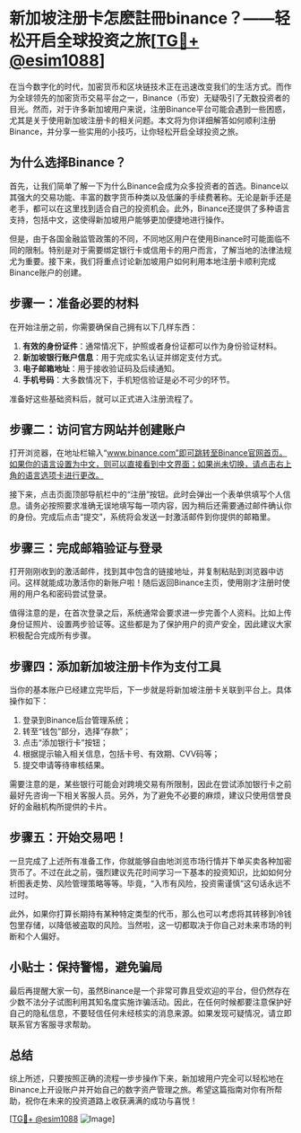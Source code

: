 # 新加坡注册卡怎麽註冊binance？——轻松开启全球投资之旅[[TG💪+ @esim1088](https://t.me/s/esim1088)]

在当今数字化的时代，加密货币和区块链技术正在迅速改变我们的生活方式。而作为全球领先的加密货币交易平台之一，Binance（币安）无疑吸引了无数投资者的目光。然而，对于许多新加坡用户来说，注册Binance平台可能会遇到一些困惑，尤其是关于使用新加坡注册卡的相关问题。本文将为你详细解答如何顺利注册Binance，并分享一些实用的小技巧，让你轻松开启全球投资之旅。

## 为什么选择Binance？

首先，让我们简单了解一下为什么Binance会成为众多投资者的首选。Binance以其强大的交易功能、丰富的数字货币种类以及低廉的手续费著称。无论是新手还是老手，都可以在这里找到适合自己的投资机会。此外，Binance还提供了多种语言支持，包括中文，这使得新加坡用户能够更加便捷地进行操作。

但是，由于各国金融监管政策的不同，不同地区用户在使用Binance时可能面临不同的限制。特别是对于需要绑定银行卡或信用卡的用户而言，了解当地的法律法规尤为重要。接下来，我们将重点讨论新加坡用户如何利用本地注册卡顺利完成Binance账户的创建。

## 步骤一：准备必要的材料

在开始注册之前，你需要确保自己拥有以下几样东西：

1. **有效的身份证件**：通常情况下，护照或者身份证都可以作为身份验证材料。
2. **新加坡银行账户信息**：用于完成实名认证并绑定支付方式。
3. **电子邮箱地址**：用于接收验证码及后续通知。
4. **手机号码**：大多数情况下，手机短信验证是必不可少的环节。

准备好这些基础资料后，就可以正式进入注册流程了。

## 步骤二：访问官方网站并创建账户

打开浏览器，在地址栏输入“www.binance.com”即可跳转至Binance官网首页。如果你的语言设置为中文，则可以直接看到中文界面；如果尚未切换，请点击右上角的语言选项卡进行更改。

接下来，点击页面顶部导航栏中的“注册”按钮。此时会弹出一个表单供填写个人信息。请务必按照要求准确无误地填写每一项内容，因为稍后还需要通过邮件确认你的身份。完成后点击“提交”，系统将会发送一封激活邮件到你提供的邮箱里。

## 步骤三：完成邮箱验证与登录

打开刚刚收到的激活邮件，找到其中包含的链接地址，并复制粘贴到浏览器中访问。这样就能成功激活你的新账户啦！随后返回Binance主页，使用刚才注册时使用的用户名和密码尝试登录。

值得注意的是，在首次登录之后，系统通常会要求进一步完善个人资料。比如上传身份证照片、设置两步验证等。这些都是为了保护用户的资产安全，因此建议大家积极配合完成所有步骤。

## 步骤四：添加新加坡注册卡作为支付工具

当你的基本账户已经建立完毕后，下一步就是将新加坡注册卡关联到平台上。具体操作如下：

1. 登录到Binance后台管理系统；
2. 转至“钱包”部分，选择“存款”；
3. 点击“添加银行卡”按钮；
4. 根据提示输入相关信息，包括卡号、有效期、CVV码等；
5. 提交申请等待审核结果。

需要注意的是，某些银行可能会对跨境交易有所限制，因此在尝试添加银行卡之前最好先咨询一下相关客服人员。另外，为了避免不必要的麻烦，建议只使用信誉良好的金融机构所提供的卡片。

## 步骤五：开始交易吧！

一旦完成了上述所有准备工作，你就能够自由地浏览市场行情并下单买卖各种加密货币了。不过在此之前，强烈建议先花时间学习一下基本的投资知识，比如如何分析图表走势、风险管理策略等等。毕竟，“入市有风险，投资需谨慎”这句话永远不过时。

此外，如果你打算长期持有某种特定类型的代币，那么也可以考虑将其转移到冷钱包里存储，以降低被盗取的风险。当然啦，这一切都取决于你自己对未来市场的判断和个人偏好。

## 小贴士：保持警惕，避免骗局

最后再提醒大家一句，虽然Binance是一个非常可靠且受欢迎的平台，但仍然存在少数不法分子试图利用其知名度实施诈骗活动。因此，在任何时候都要注意保护好自己的隐私信息，不要轻信任何未经核实的消息来源。如果发现可疑情况，请立即联系官方客服寻求帮助。

## 总结

综上所述，只要按照正确的流程一步步操作下来，新加坡用户完全可以轻松地在Binance上开设账户并开始自己的数字资产管理之旅。希望这篇指南对你有所帮助，祝你在未来的投资道路上收获满满的成功与喜悦！

[[TG💪+ @esim1088](https://t.me/s/esim1088) ![Image](https://i.postimg.cc/4NQfJmqS/Snipaste-2025-05-13-00-14-12.png)]